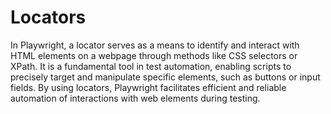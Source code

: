 # Locators

<Text>
In Playwright, a locator serves as a means to identify and interact with HTML elements on a webpage through methods like CSS selectors or XPath. It is a fundamental tool in test automation, enabling scripts to precisely target and manipulate specific elements, such as buttons or input fields. By using locators, Playwright facilitates efficient and reliable automation of interactions with web elements during testing.
</Text>
